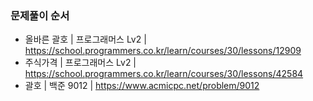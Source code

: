 ### 문제풀이 순서
- 올바른 괄호 | 프로그래머스 Lv2 | https://school.programmers.co.kr/learn/courses/30/lessons/12909
- 주식가격 | 프로그래머스 Lv2 | https://school.programmers.co.kr/learn/courses/30/lessons/42584
- 괄호 | 백준 9012 | https://www.acmicpc.net/problem/9012
